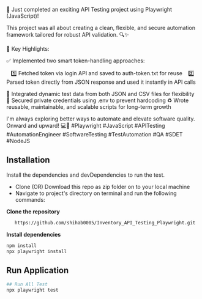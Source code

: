 🚀 Just completed an exciting API Testing project using Playwright (JavaScript)!

This project was all about creating a clean, flexible, and secure automation framework tailored for robust API validation. 🔍✨

🔑 Key Highlights:

✅ Implemented two smart token-handling approaches:

   1️⃣ Fetched token via login API and saved to auth-token.txt for reuse
   2️⃣ Parsed token directly from JSON response and used it instantly in API calls

📂 Integrated dynamic test data from both JSON and CSV files for flexibility
🔐 Secured private credentials using .env to prevent hardcoding
♻️ Wrote reusable, maintainable, and scalable scripts for long-term growth

I'm always exploring better ways to automate and elevate software quality. Onward and upward! 💻🚀
#Playwright #JavaScript #APITesting #AutomationEngineer #SoftwareTesting #TestAutomation #QA #SDET #NodeJS


## Installation
Install the dependencies and devDependencies to run the test.
- Clone (OR) Download this repo as zip folder on to your local machine
- Navigate to project's directory on terminal and run the following commands:
  
**Clone the repository**
```bash
   https://github.com/shihab0005/Inventory_API_Testing_Playwright.git
```

**Install dependencies**
```bash
npm install
npx playwright install
```
## Run Application
```bash
## Run All Test
npx playwright test
```
